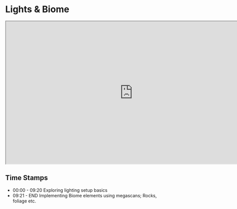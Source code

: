# Lights & Biome

<p><iframe title="YouTube video player" src="https://www.youtube.com/embed/BaI0q_CIL5A?rel=0" width="800" height="450" allowfullscreen="allowfullscreen" allow="accelerometer; autoplay; clipboard-write; encrypted-media; gyroscope; picture-in-picture"></iframe></p>
<h2>Time Stamps</h2>
<ul>
<li><span>00:00 - 09:20 Exploring lighting setup basics </span></li>
<li><span>09:21 - END Implementing Biome elements using megascans; Rocks, foliage etc. </span></li>
</ul>